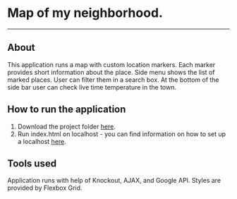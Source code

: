 # Map of my neighborhood.
-------------------------
## About
This application runs a map with custom location markers. Each marker provides short information about the place.
Side menu shows the list of marked places. User can filter them in a search box.
At the bottom of the side bar user can check live time temperature in the town.

## How to run the application
1. Download the project folder [here](https://github.com/maniusia/MyMap).
2. Run index.html on localhost - you can find information on how to set up a localhost [here](http://www.linuxjournal.com/content/tech-tip-really-simple-http-server-python).

## Tools used
Application runs with help of Knockout, AJAX, and Google API. Styles are provided by Flexbox Grid.

